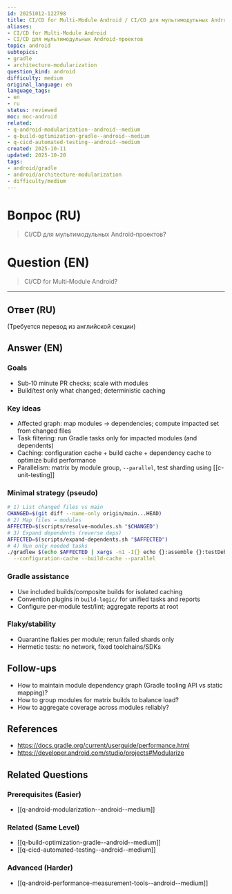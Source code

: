 ```yaml
---
id: 20251012-122798
title: CI/CD for Multi‑Module Android / CI/CD для мультимодульных Android‑проектов
aliases:
- CI/CD for Multi-Module Android
- CI/CD для мультимодульных Android‑проектов
topic: android
subtopics:
- gradle
- architecture-modularization
question_kind: android
difficulty: medium
original_language: en
language_tags:
- en
- ru
status: reviewed
moc: moc-android
related:
- q-android-modularization--android--medium
- q-build-optimization-gradle--android--medium
- q-cicd-automated-testing--android--medium
created: 2025-10-11
updated: 2025-10-20
tags:
- android/gradle
- android/architecture-modularization
- difficulty/medium
---
```


# Вопрос (RU)
> CI/CD для мультимодульных Android‑проектов?

# Question (EN)
> CI/CD for Multi‑Module Android?

---

## Ответ (RU)

(Требуется перевод из английской секции)

## Answer (EN)

### Goals
- Sub‑10 minute PR checks; scale with modules
- Build/test only what changed; deterministic caching

### Key ideas
- Affected graph: map modules → dependencies; compute impacted set from changed files
- Task filtering: run Gradle tasks only for impacted modules (and dependents)
- Caching: configuration cache + build cache + dependency cache to optimize build performance
- Parallelism: matrix by module group, `--parallel`, test sharding using [[c-unit-testing]]

### Minimal strategy (pseudo)
```bash
# 1) List changed files vs main
CHANGED=$(git diff --name-only origin/main...HEAD)
# 2) Map files → modules
AFFECTED=$(scripts/resolve-modules.sh "$CHANGED")
# 3) Expand dependents (reverse deps)
AFFECTED=$(scripts/expand-dependents.sh "$AFFECTED")
# 4) Run only needed tasks
./gradlew $(echo $AFFECTED | xargs -n1 -I{} echo {}:assemble {}:testDebugUnitTest) \
  --configuration-cache --build-cache --parallel
```

### Gradle assistance
- Use included builds/composite builds for isolated caching
- Convention plugins in `build-logic/` for unified tasks and reports
- Configure per‑module test/lint; aggregate reports at root

### Flaky/stability
- Quarantine flakies per module; rerun failed shards only
- Hermetic tests: no network, fixed toolchains/SDKs

## Follow-ups
- How to maintain module dependency graph (Gradle tooling API vs static mapping)?
- How to group modules for matrix builds to balance load?
- How to aggregate coverage across modules reliably?

## References
- https://docs.gradle.org/current/userguide/performance.html
- https://developer.android.com/studio/projects#Modularize

## Related Questions

### Prerequisites (Easier)
- [[q-android-modularization--android--medium]]

### Related (Same Level)
- [[q-build-optimization-gradle--android--medium]]
- [[q-cicd-automated-testing--android--medium]]

### Advanced (Harder)
- [[q-android-performance-measurement-tools--android--medium]]
